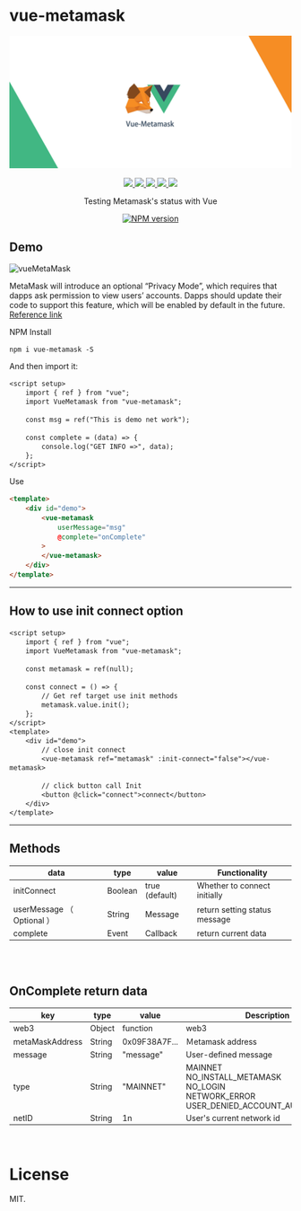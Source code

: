 # vue-metamask
![vueMetaMask](./assets/vueMetaMask.jpg)
<p align=center>
    <a target="_blank" href="https://vuejs.org/" title="vue">
        <img src="https://img.shields.io/badge/vue-%3E%203.0.0-brightgreen.svg">
    </a>
    <a target="_blank" href="http://nodejs.org/download/" title="Node version">
        <img src="https://img.shields.io/badge/node-%3E%3D%2020.0.0-brightgreen.svg">
    </a>
    <a target="_blank" href="http://nodejs.org/download/" title="Vite version">
        <img src="https://img.shields.io/badge/vite-%3E%3D%206.0.0-brightgreen.svg">
    </a>
    <a target="_blank" href="http://nodejs.org/download/" title="Vite version">
        <img src="https://img.shields.io/badge/web3-%3E%3D%204.0.0-brightgreen.svg">
    </a>
    <a target="_blank" href="https://github.com/MikeCheng1208/vue-metamask/pulls" title="PRs Welcome">
        <img src="https://img.shields.io/badge/PRs-welcome-blue.svg">
    </a>
</p>

<p align=center>Testing Metamask's status with Vue</p>

<p align="center">
<a target="_blank" href="https://www.npmjs.com/package/vue-metamask">
  <img src="https://nodei.co/npm/vue-metamask.png?downloads=true&downloadRank=true&stars=true" alt="NPM version">
</a>
</p>


## Demo
![vueMetaMask](./assets/operates.gif)


MetaMask will introduce an optional “Privacy Mode”, which requires that dapps ask permission to view users’ accounts. Dapps should update their code to support this feature, which will be enabled by default in the future.
<br/>
<a href="https://medium.com/metamask/https-medium-com-metamask-breaking-change-injecting-web3-7722797916a8">Reference link</a>
<br/>

NPM Install
```
npm i vue-metamask -S
```

And then import it:
```vue
<script setup>
    import { ref } from "vue";
    import VueMetamask from "vue-metamask";
    
    const msg = ref("This is demo net work");

    const complete = (data) => {
        console.log("GET INFO =>", data);
    };
</script>
```

Use
```html
<template>
    <div id="demo">
        <vue-metamask 
            userMessage="msg" 
            @complete="onComplete"
        >
        </vue-metamask>
    </div>
</template>
```
---

## How to use init connect option

```vue
<script setup>
    import { ref } from "vue";
    import VueMetamask from "vue-metamask";
    
    const metamask = ref(null);

    const connect = () => {
        // Get ref target use init methods
        metamask.value.init();
    };
</script>
<template>
    <div id="demo">
        // close init connect
        <vue-metamask ref="metamask" :init-connect="false"></vue-metamask>
        
        // click button call Init
        <button @click="connect">connect</button>
    </div>
</template>
```

---
## Methods

|data | type | value | Functionality |
|-----------|-----------|-----------|---------------|
|initConnect | Boolean    |true (default)| Whether to connect initially |
|userMessage （ Optional ） | String    |Message| return setting status message|
|complete | Event | Callback | return current data|

<br/>
<br/>


## OnComplete return data

|  key      |   type    |    value  |  Description  |
|-----------|-----------|-----------|---------------|
| web3      | Object    | function  | web3  | 
| metaMaskAddress | String | 0x09F38A7F...  | Ｍetamask address  | 
| message   | String    | "message" | User-defined message | 
| type      | String    | "MAINNET" | MAINNET<br/>NO_INSTALL_METAMASK<br/>NO_LOGIN<br/>NETWORK_ERROR<br/>USER_DENIED_ACCOUNT_AUTHORIZATION | 
| netID     | String    |    1n    | User's current network id | 


<br/>

# License
MIT.

